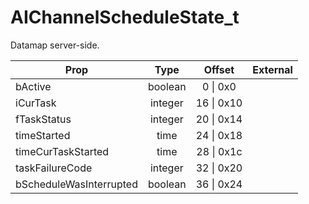 # AIChannelScheduleState_t

Datamap server-side.

|Prop|Type|Offset|External|
|---|:-:|:-:|--:|
|bActive|boolean|0 \| 0x0||
|iCurTask|integer|16 \| 0x10||
|fTaskStatus|integer|20 \| 0x14||
|timeStarted|time|24 \| 0x18||
|timeCurTaskStarted|time|28 \| 0x1c||
|taskFailureCode|integer|32 \| 0x20||
|bScheduleWasInterrupted|boolean|36 \| 0x24||

